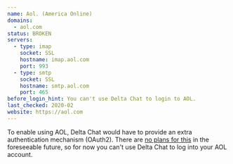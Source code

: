 ```yaml
---
name: Aol. (America Online)
domains: 
  - aol.com
status: BROKEN
servers:
  - type: imap
    socket: SSL
    hostname: imap.aol.com
    port: 993
  - type: smtp
    socket: SSL
    hostname: smtp.aol.com
    port: 465
before_login_hint: You can't use Delta Chat to login to AOL.
last_checked: 2020-02
website: https://aol.com
---
```


To enable using AOL, Delta Chat would have to provide an extra authentication
mechanism (OAuth2). There are [no plans for
this](https://github.com/deltachat/provider-db/issues/91) in the foreseeable
future, so for now you can't use Delta Chat to log into your AOL account.

